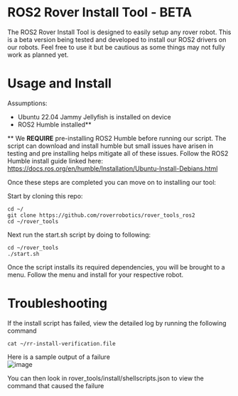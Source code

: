 # ROS2 Rover Install Tool - BETA

The ROS2 Rover Install Tool is designed to easily setup any rover robot. This is a beta version being tested and developed to install our ROS2 drivers on our robots. Feel free to use it but be cautious as some things may not fully work as planned yet.

# Usage and Install
Assumptions:
- Ubuntu 22.04 Jammy Jellyfish is installed on device
- ROS2 Humble installed**

** We **REQUIRE** pre-installing ROS2 Humble before running our script. The script can download and install humble but small issues have arisen in testing and pre installing helps mitigate all of these issues. Follow the ROS2 Humble install guide linked here: https://docs.ros.org/en/humble/Installation/Ubuntu-Install-Debians.html

Once these steps are completed you can move on to installing our tool:

Start by cloning this repo: 
```
cd ~/
git clone https://github.com/roverrobotics/rover_tools_ros2
cd ~/rover_tools
```

Next run the start.sh script by doing to following:
```
cd ~/rover_tools
./start.sh
```

Once the script installs its required dependencies, you will be brought to a menu. Follow the menu and install for your respective robot.

# Troubleshooting
If the install script has failed, view the detailed log by running the following command

```
cat ~/rr-install-verification.file
```

Here is a sample output of a failure <br>
![image](https://user-images.githubusercontent.com/6597441/128610405-4e99d424-48ff-4ce5-9775-ebf714dda4d8.png)

You can then look in rover_tools/install/shellscripts.json to view the command that caused the failure
